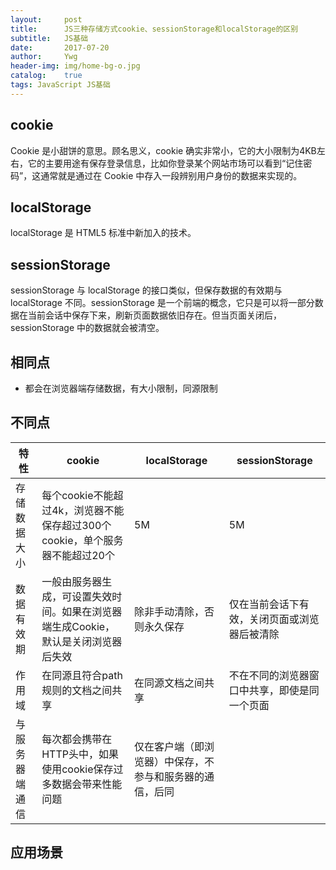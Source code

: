 ```yaml
---
layout:     post
title:      JS三种存储方式cookie、sessionStorage和localStorage的区别
subtitle:   JS基础
date:       2017-07-20
author:     Ywg
header-img: img/home-bg-o.jpg
catalog:    true
tags: JavaScript JS基础
---
```

## cookie
Cookie 是小甜饼的意思。顾名思义，cookie 确实非常小，它的大小限制为4KB左右，它的主要用途有保存登录信息，比如你登录某个网站市场可以看到“记住密码”，这通常就是通过在 Cookie 中存入一段辨别用户身份的数据来实现的。

## localStorage
localStorage 是 HTML5 标准中新加入的技术。

## sessionStorage
sessionStorage 与 localStorage 的接口类似，但保存数据的有效期与 localStorage 不同。sessionStorage 是一个前端的概念，它只是可以将一部分数据在当前会话中保存下来，刷新页面数据依旧存在。但当页面关闭后，sessionStorage 中的数据就会被清空。

## 相同点
- 都会在浏览器端存储数据，有大小限制，同源限制

## 不同点

特性 | cookie | localStorage | sessionStorage
------------ | ------------- | ------------- | -------------
存储数据大小 | 每个cookie不能超过4k，浏览器不能保存超过300个cookie，单个服务器不能超过20个 | 5M | 5M
数据有效期 | 一般由服务器生成，可设置失效时间。如果在浏览器端生成Cookie，默认是关闭浏览器后失效 | 除非手动清除，否则永久保存 | 仅在当前会话下有效，关闭页面或浏览器后被清除
作用域 | 在同源且符合path规则的文档之间共享 | 在同源文档之间共享 | 不在不同的浏览器窗口中共享，即使是同一个页面
与服务器端通信 | 每次都会携带在HTTP头中，如果使用cookie保存过多数据会带来性能问题 | 仅在客户端（即浏览器）中保存，不参与和服务器的通信，后同

## 应用场景

```
```
